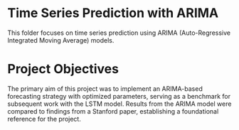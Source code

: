 
# Time Series Prediction with ARIMA
This folder focuses on time series prediction using ARIMA (Auto-Regressive Integrated Moving Average) models.

# Project Objectives
The primary aim of this project was to implement an ARIMA-based forecasting strategy with optimized parameters, serving as a benchmark for subsequent work with the LSTM model.
Results from the ARIMA model were compared to findings from a Stanford paper, establishing a foundational reference for the project.